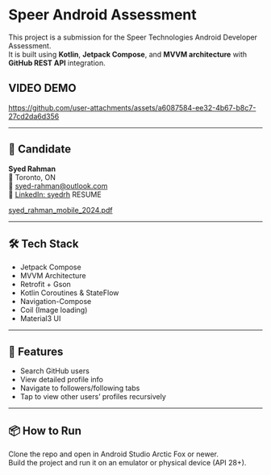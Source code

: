 # Speer Android Assessment

This project is a submission for the Speer Technologies Android Developer Assessment.  
It is built using **Kotlin**, **Jetpack Compose**, and **MVVM architecture** with **GitHub REST API** integration.


## VIDEO DEMO


https://github.com/user-attachments/assets/a6087584-ee32-4b67-b8c7-27cd2da6d356


---

## 👤 Candidate

**Syed Rahman**  
📍 Toronto, ON  
📧 syed-rahman@outlook.com  
🔗 [LinkedIn: syedrh](https://www.linkedin.com/in/syedrh)
RESUME

[syed_rahman_mobile_2024.pdf](https://github.com/user-attachments/files/19617840/syed_rahman_mobile_2024.pdf)

---

## 🛠 Tech Stack

- Jetpack Compose
- MVVM Architecture
- Retrofit + Gson
- Kotlin Coroutines & StateFlow
- Navigation-Compose
- Coil (Image loading)
- Material3 UI

---

## 🚀 Features

- Search GitHub users
- View detailed profile info
- Navigate to followers/following tabs
- Tap to view other users’ profiles recursively

---

## 📦 How to Run

Clone the repo and open in Android Studio Arctic Fox or newer.  
Build the project and run it on an emulator or physical device (API 28+).

